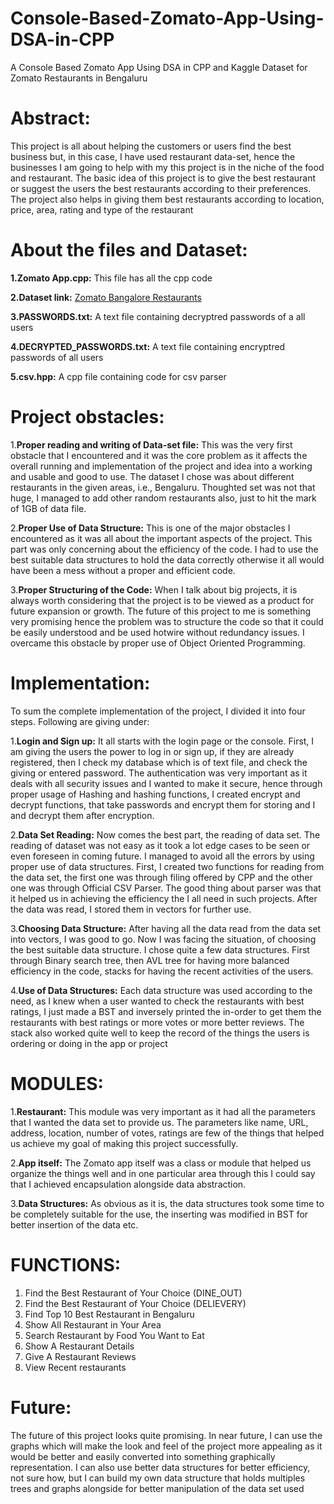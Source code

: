 # Console-Based-Zomato-App-Using-DSA-in-CPP
A Console Based Zomato App Using DSA in CPP and Kaggle Dataset for Zomato Restaurants in Bengaluru

# Abstract:
This project is all about helping the customers or users find the best business but, in this case, I have used restaurant data-set, hence the businesses I am going to help with my this project is in the niche of the food and restaurant. The basic idea of this project is to give the best restaurant or suggest the users the best restaurants according to their preferences. The project also helps in giving them best restaurants according to location, price, area, rating and type of the restaurant

# About the files and Dataset:
**1.Zomato App.cpp:** This file has all the cpp code

**2.Dataset link:** [Zomato Bangalore Restaurants](https://www.kaggle.com/himanshupoddar/zomato-bangalore-restaurants) 

**3.PASSWORDS.txt:** A text file containing decryptred passwords of a all users

**4.DECRYPTED_PASSWORDS.txt:** A text file containing encryptred passwords of all users

**5.csv.hpp:** A cpp file containing code for csv parser

# Project obstacles:

1.**Proper reading and writing of Data-set file:** This was the very first obstacle that I encountered and it was the core problem as it affects the overall running and implementation of the project and idea into a working and usable and good to use. The dataset I chose was about different restaurants in the given areas, i.e., Bengaluru. Thoughted set was not that huge, I managed to add other random restaurants also, just to hit the mark of 1GB of data file.

2.**Proper Use of Data Structure:**  This is one of the major obstacles I encountered as it was all about the important aspects of the project. This part was only concerning about the efficiency of the code. I had to use the best suitable data structures to hold the data correctly otherwise it all would have been a mess without a proper and efficient code.

3.**Proper Structuring of the Code:** When I talk about big projects, it is always worth considering that the project is to be viewed as a product for future expansion or growth. The future of this project to me is something very promising hence the problem was to structure the code so that it could be easily understood and be used hotwire without redundancy issues. I overcame this obstacle by proper use of Object Oriented Programming.

# Implementation:

To sum the complete implementation of the project, I divided it into four steps. Following are giving under:

1.**Login and Sign up:** It all starts with the login page or the console. First, I am giving the users the power to log in or sign up, if they are already registered, then I check my database which is of text file, and check the giving or entered password. The authentication was very important as it deals with all security issues and I wanted to make it secure, hence through proper usage of Hashing and hashing functions, I created encrypt and decrypt functions, that take passwords and encrypt them for storing and I and decrypt them after encryption.

2.**Data Set Reading:** Now comes the best part, the reading of data set. The reading of dataset was not easy as it took a lot edge cases to be seen or even foreseen in coming future. I managed to avoid all the errors by using proper use of data structures. First, I created two functions for reading from the data set, the first one was through filing offered by CPP and the other one was through Official CSV Parser. The good thing about parser was that it helped us in achieving the efficiency the I all need in such projects. After the data was read, I stored them in vectors for further use.

3.**Choosing Data Structure:** After having all the data read from the data set into vectors, I was good to go. Now I was facing the situation, of choosing the best suitable data structure. I chose quite a few data structures. First through Binary search tree, then AVL tree for having more balanced efficiency in the code, stacks for having the recent activities of the users.

4.**Use of Data Structures:** Each data structure was used according to the need, as I knew when a user wanted to check the restaurants with best ratings, I just made a BST and inversely printed the in-order to get them the restaurants with best ratings or more votes or more better reviews. The stack also worked quite well to keep the record of the things the users is ordering or doing in the app or project

# MODULES:
1.**Restaurant:** This module was very important as it had all the parameters that I wanted the data set to provide us. The parameters like name, URL, address, location, number of votes, ratings are few of the things that helped us achieve my goal of making this project
successfully.

2.**App itself:** The Zomato app itself was a class or module that helped us organize the things well and in one particular area through this I could say that I achieved encapsulation alongside data abstraction.

3.**Data Structures:** As obvious as it is, the data structures took some time to be completely suitable for the use, the inserting was modified in BST for better insertion of the data etc.

# FUNCTIONS:
1. Find the Best Restaurant of Your Choice (DINE_OUT) 
2. Find the Best Restaurant of Your Choice (DELIEVERY)
3. Find Top 10 Best Restaurant in Bengaluru
4. Show All Restaurant in Your Area 
5. Search Restaurant by Food You Want to Eat 
7. Show A Restaurant Details
8. Give A Restaurant Reviews
9. View Recent restaurants

# Future:
The future of this project looks quite promising. In near future, I can use the graphs which will make the look and feel of the project more appealing as it would be better and easily converted into something graphically representation. I can also use better data structures for better efficiency, not sure how, but I can build my own data structure that holds multiples trees and graphs alongside for better manipulation of the data set used
